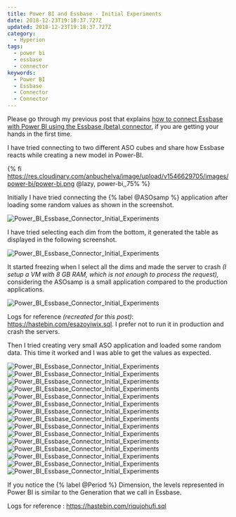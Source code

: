 ```yaml
---
title: Power BI and Essbase - Initial Experiments
date: 2018-12-23T19:18:37.727Z
updated: 2018-12-23T19:18:37.727Z
category:
  - Hyperion
tags:
  - power bi
  - essbase
  - connector
keywords:
  - Power BI
  - Essbase
  - Connector
  - Connector
---
```

Please go through my previous post that explains [how to connect Essbase with Power BI using the Essbase (beta) connector](/hyperion/power-bi-steps-to-connect-essbase-using-essbase-connector-beta/), if you are getting your hands in the first time.

I have tried connecting to two different ASO cubes and share how Essbase reacts while creating a new model in Power-BI.

<!---more--->

{% fi https://res.cloudinary.com/anbuchelva/image/upload/v1546629705/images/power-bi/power-bi.png @lazy, power-bi,,75% %}

Initially I have tried connecting the {% label @ASOsamp %} application after loading some random values as shown in the screenshot.

![Power_BI_Essbase_Connector_Initial_Experiments](https://res.cloudinary.com/anbuchelva/image/upload/v1546629705/images/power-bi/asosamp-dataload.png)

I have tried selecting each dim from the bottom, it generated the table as displayed in the following screenshot.

![Power_BI_Essbase_Connector_Initial_Experiments](https://res.cloudinary.com/anbuchelva/image/upload/v1546629705/images/power-bi/Power_BI_Essbase_Initial_Experiments_2.png)

It started freezing when I select all the dims and made the server to crash _(I setup a VM with 8 GB RAM, which is not enough to process the request),_ considering the ASOsamp is a small application compared to the production applications.

![Power_BI_Essbase_Connector_Initial_Experiments](https://res.cloudinary.com/anbuchelva/image/upload/v1546629705/images/power-bi/Power_BI_Essbase_Initial_Experiments_3.png)

Logs for reference _(recreated for this post)_:  <https://hastebin.com/esazoyiwix.sql>.  I prefer not to run it in production and crash the servers.

Then I tried creating very small ASO application and loaded some random data.  This time it worked and I was able to get the values as expected.

![Power_BI_Essbase_Connector_Initial_Experiments](https://res.cloudinary.com/anbuchelva/image/upload/v1546629705/images/power-bi/Power_BI_Essbase_Initial_Experiments_4.png)
![Power_BI_Essbase_Connector_Initial_Experiments](https://res.cloudinary.com/anbuchelva/image/upload/v1546629705/images/power-bi/Power_BI_Essbase_Initial_Experiments_5.png)
![Power_BI_Essbase_Connector_Initial_Experiments](https://res.cloudinary.com/anbuchelva/image/upload/v1546629705/images/power-bi/Power_BI_Essbase_Initial_Experiments_6.png)
![Power_BI_Essbase_Connector_Initial_Experiments](https://res.cloudinary.com/anbuchelva/image/upload/v1546629705/images/power-bi/Power_BI_Essbase_Initial_Experiments_7.png)
![Power_BI_Essbase_Connector_Initial_Experiments](https://res.cloudinary.com/anbuchelva/image/upload/v1546629705/images/power-bi/Power_BI_Essbase_Initial_Experiments_8.png)
![Power_BI_Essbase_Connector_Initial_Experiments](https://res.cloudinary.com/anbuchelva/image/upload/v1546629705/images/power-bi/Power_BI_Essbase_Initial_Experiments_9.png)
![Power_BI_Essbase_Connector_Initial_Experiments](https://res.cloudinary.com/anbuchelva/image/upload/v1546629705/images/power-bi/Power_BI_Essbase_Initial_Experiments_10.png)
![Power_BI_Essbase_Connector_Initial_Experiments](https://res.cloudinary.com/anbuchelva/image/upload/v1546629705/images/power-bi/Power_BI_Essbase_Initial_Experiments_11.png)
![Power_BI_Essbase_Connector_Initial_Experiments](https://res.cloudinary.com/anbuchelva/image/upload/v1546629705/images/power-bi/Power_BI_Essbase_Initial_Experiments_12.png)
![Power_BI_Essbase_Connector_Initial_Experiments](https://res.cloudinary.com/anbuchelva/image/upload/v1546629705/images/power-bi/Power_BI_Essbase_Initial_Experiments_13.png)
![Power_BI_Essbase_Connector_Initial_Experiments](https://res.cloudinary.com/anbuchelva/image/upload/v1546629705/images/power-bi/Power_BI_Essbase_Initial_Experiments_14.png)
![Power_BI_Essbase_Connector_Initial_Experiments](https://res.cloudinary.com/anbuchelva/image/upload/v1546629705/images/power-bi/Power_BI_Essbase_Initial_Experiments_15.png)
![Power_BI_Essbase_Connector_Initial_Experiments](https://res.cloudinary.com/anbuchelva/image/upload/v1546629705/images/power-bi/Power_BI_Essbase_Initial_Experiments_16.png)
![Power_BI_Essbase_Connector_Initial_Experiments](https://res.cloudinary.com/anbuchelva/image/upload/v1546629705/images/power-bi/Power_BI_Essbase_Initial_Experiments_17.png)
![Power_BI_Essbase_Connector_Initial_Experiments](https://res.cloudinary.com/anbuchelva/image/upload/v1546629705/images/power-bi/Power_BI_Essbase_Initial_Experiments_18.png)

If you notice the {% label @Period %} Dimension, the levels represented in Power BI is similar to the Generation that we call in Essbase.

Logs for reference : <https://hastebin.com/riqujohufi.sql>
